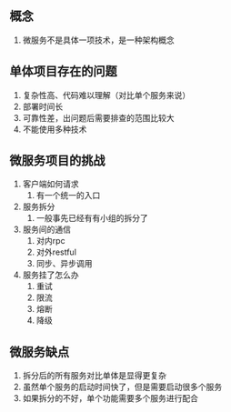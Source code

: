 ## 概念
1. 微服务不是具体一项技术，是一种架构概念

## 单体项目存在的问题
1. 复杂性高、代码难以理解（对比单个服务来说）
2. 部署时间长
3. 可靠性差，出问题后需要排查的范围比较大
4. 不能使用多种技术

## 微服务项目的挑战
1. 客户端如何请求
   1. 有一个统一的入口
2. 服务拆分
   1. 一般事先已经有有小组的拆分了
3. 服务间的通信
   1. 对内rpc
   2. 对外restful
   3. 同步、异步调用
4. 服务挂了怎么办
   1. 重试
   2. 限流
   3. 熔断
   4. 降级

## 微服务缺点
1. 拆分后的所有服务对比单体是显得更复杂
2. 虽然单个服务的启动时间快了，但是需要启动很多个服务
3. 如果拆分的不好，单个功能需要多个服务进行配合

